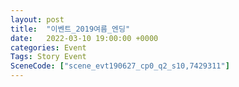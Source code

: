 ```yaml
---
layout: post
title:  "이벤트_2019여름_엔딩"
date:   2022-03-10 19:00:00 +0000
categories: Event
Tags: Story Event
SceneCode: ["scene_evt190627_cp0_q2_s10,7429311"]
---
```

